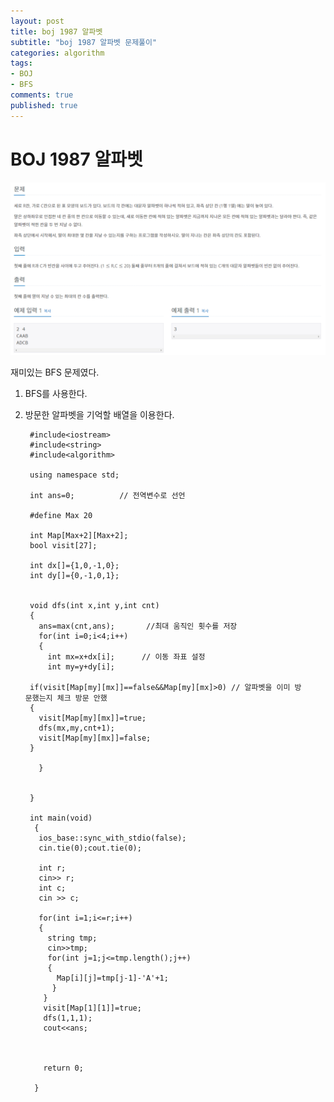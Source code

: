 ```yaml
---
layout: post
title: boj 1987 알파벳
subtitle: "boj 1987 알파벳 문제풀이"
categories: algorithm
tags:
- BOJ
- BFS
comments: true
published: true
---
```


# BOJ 1987 알파벳

![boj 1987](/assets/boj%201987.png)

재미있는 BFS 문제였다.

1. BFS를 사용한다.
2. 방문한 알파벳을 기억할 배열을 이용한다.


        #include<iostream>
        #include<string>
        #include<algorithm>

        using namespace std;

        int ans=0;          // 전역변수로 선언

        #define Max 20

        int Map[Max+2][Max+2];
        bool visit[27];

        int dx[]={1,0,-1,0};
        int dy[]={0,-1,0,1};


        void dfs(int x,int y,int cnt)
        {
          ans=max(cnt,ans);       //최대 움직인 횟수를 저장
          for(int i=0;i<4;i++)
          {
            int mx=x+dx[i];      // 이동 좌표 설정
            int my=y+dy[i];

        if(visit[Map[my][mx]]==false&&Map[my][mx]>0) // 알파벳을 이미 방    문했는지 체크 방문 안했
        {
          visit[Map[my][mx]]=true;
          dfs(mx,my,cnt+1);
          visit[Map[my][mx]]=false;
        }

          }


        }

        int main(void)
         {
          ios_base::sync_with_stdio(false);
          cin.tie(0);cout.tie(0);

          int r;
          cin>> r;
          int c;
          cin >> c;

          for(int i=1;i<=r;i++)
          {
            string tmp;
            cin>>tmp;
            for(int j=1;j<=tmp.length();j++)
            {
              Map[i][j]=tmp[j-1]-'A'+1;
             }
           }
           visit[Map[1][1]]=true;
           dfs(1,1,1);
           cout<<ans;



           return 0;

         }
